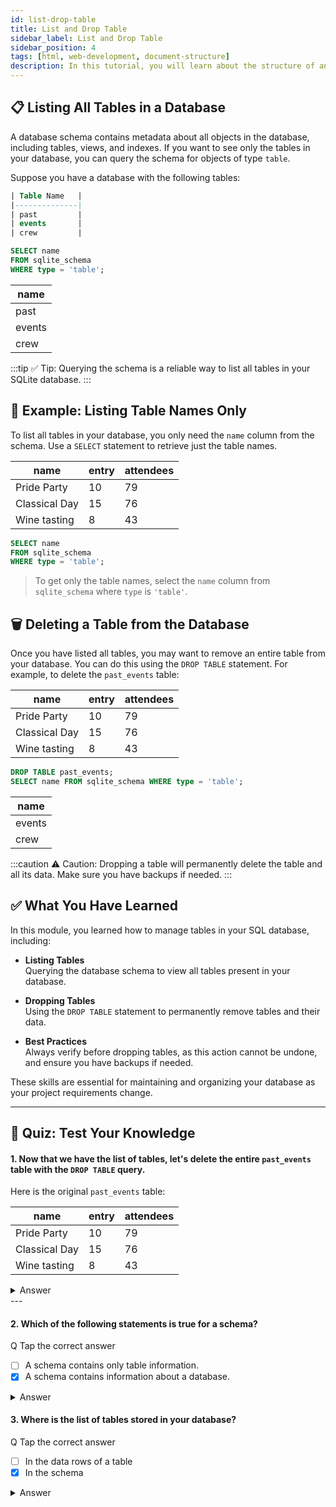 ```yaml
---
id: list-drop-table
title: List and Drop Table
sidebar_label: List and Drop Table
sidebar_position: 4
tags: [html, web-development, document-structure]
description: In this tutorial, you will learn about the structure of an HTML document and how to create a basic HTML document.
---
```



## 📋 Listing All Tables in a Database

A database schema contains metadata about all objects in the database, including tables, views, and indexes. If you want to see only the tables in your database, you can query the schema for objects of type `table`.

Suppose you have a database with the following tables:

<Tabs>
  <TabItem value="SQL Table" label="SQL Table">

  ```sql title="Tables in Database"
| Table Name   |
|--------------|
| past         |
| events       |
| crew         |
  ```

  </TabItem>

  <TabItem value="SQL Code" label="SQL Code">

```sql
SELECT name 
FROM sqlite_schema 
WHERE type = 'table';
```

  </TabItem>

  <TabItem value="Output" label="Output">

| name   |
|--------|
| past   |
| events |
| crew   |

  </TabItem>
</Tabs>

:::tip
✅ Tip: Querying the schema is a reliable way to list all tables in your SQLite database.
:::

## 🎯 Example: Listing Table Names Only

To list all tables in your database, you only need the `name` column from the schema. Use a `SELECT` statement to retrieve just the table names.

<Tabs>


  <TabItem value="Sample Data" label="Sample Data">

| name          | entry | attendees |
|---------------|-------|-----------|
| Pride Party   | 10    | 79        |
| Classical Day | 15    | 76        |
| Wine tasting  | 8     | 43        |

  </TabItem>

  <TabItem value="SQL Code" label="SQL Code">

```sql
SELECT name
FROM sqlite_schema
WHERE type = 'table';
```

  </TabItem>
</Tabs>

> To get only the table names, select the `name` column from `sqlite_schema` where `type` is `'table'`.


## 🗑️ Deleting a Table from the Database

Once you have listed all tables, you may want to remove an entire table from your database. You can do this using the `DROP TABLE` statement. For example, to delete the `past_events` table:

<Tabs>


  <TabItem value="Sample Data" label="Sample Data">

| name          | entry | attendees |
|---------------|-------|-----------|
| Pride Party   | 10    | 79        |
| Classical Day | 15    | 76        |
| Wine tasting  | 8     | 43        |

  </TabItem>

  <TabItem value="SQL Code" label="SQL Code">

```sql
DROP TABLE past_events;
SELECT name FROM sqlite_schema WHERE type = 'table';
```

  </TabItem>

  <TabItem value="Output" label="Output">

| name   |
|--------|
| events |
| crew   |

  </TabItem>
</Tabs>

:::caution
⚠️ Caution: Dropping a table will permanently delete the table and all its data. Make sure you have backups if needed.
:::


## ✅ What You Have Learned

In this module, you learned how to manage tables in your SQL database, including:

- **Listing Tables**  
  Querying the database schema to view all tables present in your database.

- **Dropping Tables**  
  Using the `DROP TABLE` statement to permanently remove tables and their data.

- **Best Practices**  
  Always verify before dropping tables, as this action cannot be undone, and ensure you have backups if needed.

These skills are essential for maintaining and organizing your database as your project requirements change.

---

## 📝 Quiz: Test Your Knowledge

#### 1. Now that we have the list of tables, let's delete the entire `past_events` table with the `DROP TABLE` query.

Here is the original `past_events` table:

| name          | entry | attendees |
|---------------|-------|-----------|
| Pride Party   | 10    | 79        |
| Classical Day | 15    | 76        |
| Wine tasting  | 8     | 43        |

<details>
  <summary>Answer</summary>
  <ul>
    <li>Use the <code>DROP TABLE</code> statement to remove the entire table:</li>
  </ul>

  ```sql
  DROP TABLE past_events;
  SELECT name FROM sqlite_schema WHERE type = 'table';
  ```
</details>
---


#### 2. Which of the following statements is true for a schema?

Q Tap the correct answer

- [ ] A schema contains only table information.
- [x] A schema contains information about a database.

<details>
  <summary>Answer</summary>
  <ul>
    <li>A schema contains information about a database, including tables, views, indexes, and other objects.</li>
  </ul>
</details>

#### 3. Where is the list of tables stored in your database?

Q Tap the correct answer

- [ ] In the data rows of a table
- [x] In the schema

<details>
  <summary>Answer</summary>
  <ul>
    <li>  In the schema ,
    The list of tables is stored in the database schema, which contains metadata about all objects in the database.</li>
  </ul>
</details>



<GiscusComments/>